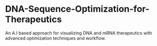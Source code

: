 # DNA-Sequence-Optimization-for-Therapeutics
An A.I based approach for visualizing DNA and mRNA therapeutics with advanced optimization techniques and workflow.
